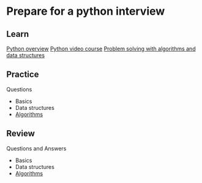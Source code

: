 # Prepare for a python interview

## Learn
[Python overview](http://www.tutorialspoint.com/python/)
[Python video course](https://www.coursera.org/learn/python)
[Problem solving with algorithms and data structures](http://interactivepython.org/runestone/static/pythonds/index.html)

## Practice
Questions
- Basics
- Data structures
- [Algorithms](https://github.com/SivaPandeti/python-interview/questions/Algorithms.md)

## Review
Questions and Answers
- Basics
- Data structures
- [Algorithms](https://github.com/SivaPandeti/python-interview/src/algorithms)